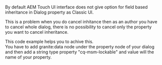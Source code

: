 By default AEM Touch UI interface does not give option for field based inheritance in Dialog property as Classic UI.

This is a problem when you do cancel inhitance then as an author you have to cancel whole dialog, there is no possibility to cancel only the property you want to cancel
inheritance.

This code example helps you to achive this.  
You have to add granite:data node under the property node of your dialog and then add a string type property "cq-msm-lockable" and value will the name of your property.
